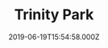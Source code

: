 ---
date: 2019-06-19T15:54:58.000Z
title: Trinity Park
latitude: 52.032941091526
longitude: 1.2230845941067618
category: checkin
---